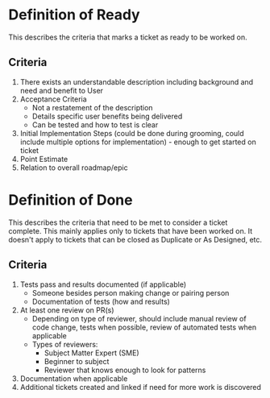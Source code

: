 # Definition of Ready

This describes the criteria that marks a ticket as ready to be worked on.

## Criteria
1. There exists an understandable description including background and need and benefit to User
2. Acceptance Criteria
   * Not a restatement of the description
   * Details specific user benefits being delivered
   * Can be tested and how to test is clear
3. Initial Implementation Steps (could be done during grooming, could include multiple options for implementation) - enough to get started on ticket
4. Point Estimate
5. Relation to overall roadmap/epic

# Definition of Done

This describes the criteria that need to be met to consider a ticket complete. This mainly applies only to tickets that have been worked on. It doesn't apply to tickets that can be closed as Duplicate or As Designed, etc.

## Criteria
1. Tests pass and results documented (if applicable)
   * Someone besides person making change or pairing person
   * Documentation of tests (how and results)
1. At least one review on PR(s)
   * Depending on type of reviewer, should include manual review of code change, tests when possible, review of automated tests when applicable
   * Types of reviewers:
     * Subject Matter Expert (SME)
     * Beginner to subject
     * Reviewer that knows enough to look for patterns
1. Documentation when applicable
1. Additional tickets created and linked if need for more work is discovered

